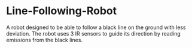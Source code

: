 # Line-Following-Robot
A robot designed to be able to follow a black line on the ground with less deviation. The robot uses 3 IR sensors to guide its direction by reading emissions from the black lines.
